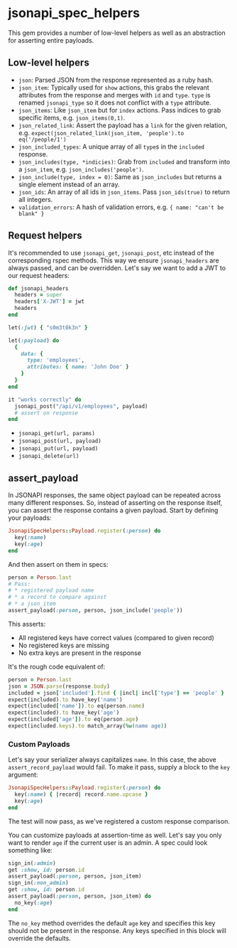 # jsonapi_spec_helpers

This gem provides a number of low-level helpers as well as an abstraction for asserting entire payloads.

## Low-level helpers

* `json`: Parsed JSON from the response represented as a ruby hash.
* `json_item`: Typically used for `show` actions, this grabs the relevant attributes from the response and merges with `id` and `type`. `type` is renamed `jsonapi_type` so it does not conflict with a `type` attribute.
* `json_items`: Like `json_item` but for `index` actions. Pass indices to grab specific items, e.g. `json_items(0,1)`.
* `json_related_link`: Assert the payload has a `link` for the given relation, e.g. `expect(json_related_link(json_item, 'people').to eq('/people/1')`
* `json_included_types`: A unique array of all `type`s in the `included` response.
* `json_includes(type, *indicies)`: Grab from `included` and transform into a `json_item`, e.g. `json_includes('people')`.
* `json_include(type, index = 0)`: Same as `json_includes` but returns a single element instead of an array.
* `json_ids`: An array of all ids in `json_items`. Pass `json_ids(true)` to return all integers.
* `validation_errors`: A hash of validation errors, e.g. `{ name: "can't be blank" }`

## Request helpers

It's recommended to use `jsonapi_get`, `jsonapi_post`, etc instead of the corresponding rspec methods. This way we ensure `jsonapi_headers` are always passed, and can be overridden. Let's say we want to add a JWT to our request headers:

```ruby
def jsonapi_headers
  headers = super
  headers['X-JWT'] = jwt
  headers
end

let(:jwt) { "s0m3t0k3n" }

let(:payload) do
  {
    data: {
      type: 'employees',
      attributes: { name: 'John Doe' }
    }
  }
end

it "works correctly" do
  jsonapi_post("/api/v1/employees", payload)
  # assert on response
end
```

* `jsonapi_get(url, params)`
* `jsonapi_post(url, payload)`
* `jsonapi_put(url, payload)`
* `jsonapi_delete(url)`

## assert_payload

In JSONAPI responses, the same object payload can be repeated across many different responses. So, instead of asserting on the response itself, you can assert the response contains a given payload. Start by defining your payloads:

```ruby
JsonapiSpecHelpers::Payload.register(:person) do
  key(:name)
  key(:age)
end
```

And then assert on them in specs:

```ruby
person = Person.last
# Pass:
# * registered payload name
# * a record to compare against
# * a json_item
assert_payload(:person, person, json_include('people'))
```

This asserts:

* All registered keys have correct values (compared to given record)
* No registered keys are missing
* No extra keys are present in the response

It's the rough code equivalent of:

```ruby
person = Person.last
json = JSON.parse(response.body)
included = json['included'].find { |incl| incl['type'] == 'people' }
expect(included).to have_key('name')
expect(included['name']).to eq(person.name)
expect(included).to have_key('age')
expect(included['age']).to eq(person.age)
expect(included.keys).to match_array(%w(name age))
```

### Custom Payloads

Let's say your serializer always capitalizes `name`. In this case, the above `assert_record_payload` would fail. To make it pass, supply a block to the `key` argument:

```ruby
JsonapiSpecHelpers::Payload.register(:person) do
  key(:name) { |record| record.name.upcase }
  key(:age)
end
```

The test will now pass, as we've registered a custom response comparison.

You can customize payloads at assertion-time as well. Let's say you only want to render `age` if the current user is an admin. A spec could look something like:

```ruby
sign_in(:admin)
get :show, id: person.id
assert_payload(:person, person, json_item)
sign_in(:non_admin)
get :show, id: person.id
assert_payload(:person, person, json_item) do
  no_key(:age)
end
```

The `no_key` method overrides the default `age` key and specifies this key should not be present in the response. Any keys specified in this block will override the defaults.
